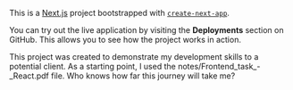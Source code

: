 This is a [Next.js](https://nextjs.org) project bootstrapped with [`create-next-app`](https://nextjs.org/docs/app/api-reference/cli/create-next-app).

You can try out the live application by visiting the **Deployments** section on GitHub. This allows you to see how the project works in action.

This project was created to demonstrate my development skills to a potential client.
As a starting point, I used the notes/Frontend_task_-_React.pdf file.
Who knows how far this journey will take me?